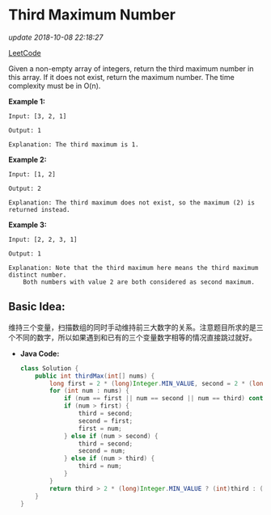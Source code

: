 # Third Maximum Number

_update 2018-10-08 22:18:27_

[LeetCode](https://leetcode.com/problems/third-maximum-number/description/)

Given a non-empty array of integers, return the third maximum number in this array. If it does not exist, return the maximum number. The time complexity must be in O\(n\).

**Example 1:**

```text
Input: [3, 2, 1]

Output: 1

Explanation: The third maximum is 1.
```

**Example 2:**

```text
Input: [1, 2]

Output: 2

Explanation: The third maximum does not exist, so the maximum (2) is returned instead.
```

**Example 3:**

```text
Input: [2, 2, 3, 1]

Output: 1

Explanation: Note that the third maximum here means the third maximum distinct number.
    Both numbers with value 2 are both considered as second maximum.
```

## Basic Idea:

维持三个变量，扫描数组的同时手动维持前三大数字的关系。注意题目所求的是三个不同的数字，所以如果遇到和已有的三个变量数字相等的情况直接跳过就好。

* **Java Code:**

  ```java
  class Solution {
      public int thirdMax(int[] nums) {
          long first = 2 * (long)Integer.MIN_VALUE, second = 2 * (long)Integer.MIN_VALUE, third = 2 * (long)Integer.MIN_VALUE;
          for (int num : nums) {
              if (num == first || num == second || num == third) continue;
              if (num > first) {
                  third = second;
                  second = first;
                  first = num;
              } else if (num > second) {
                  third = second;
                  second = num;
              } else if (num > third) {
                  third = num;
              }
          }
          return third > 2 * (long)Integer.MIN_VALUE ? (int)third : (int)first;         
      }
  }
  ```

